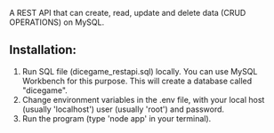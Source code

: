 A REST API that can create, read, update and delete data (CRUD OPERATIONS) on MySQL.

## Installation:
1. Run SQL file (dicegame_restapi.sql) locally. You can use MySQL Workbench for this purpose. This will create a database called "dicegame".
2. Change environment variables in the .env file, with your local host (usually 'localhost') user (usually 'root') and password.
3. Run the program (type 'node app' in your terminal).


